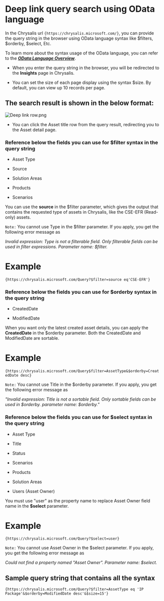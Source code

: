 # Deep link query search using OData language


In the Chrysalis url `{https://chrysalis.microsoft.com/}`, you can provide the query string in the browser using OData language syntax like $filters, $orderby, $select, Etc. 

To learn more about the syntax usage of the OData language, you can refer to the **_[OData Language Overview](https://learn.microsoft.com/en-us/azure/search/query-odata-filter-orderby-syntax)_**. 

- When you enter the query string in the browser, you will be redirected to the **Insights** page in Chrysalis. 

- You can set the size of each page display using the syntax $size. By default, you can view up 10 records per page.

## The search result is shown in the below format:

![Deep link row.png](/.attachments/Deep%20link%20row-1b61494b-3e8d-489c-aa25-41ab3399a08e.png)

- You can click the Asset title row from the query result, redirecting you to the Asset detail page.
 
### Reference below the fields you can use for **$filter** syntax in the query string

- Asset Type

- Source

- Solution Areas

- Products

- Scenarios

You can use the **source** in the $filter parameter, which gives the output that contains the requested type of assets in Chrysalis, like the CSE-EFR (Read-only) assets.

`Note:` You cannot use Type in the $filter parameter. If you apply, you get the following error message as

_Invalid expression: Type is not a filterable field. Only filterable fields can be used in filter expressions. Parameter name: $filter._

# Example

`{https://chrysalis.microsoft.com/Query?$filter=source eq'CSE-EFR'}`

### Reference below the fields you can use for **$orderby** syntax in the query string

- CreatedDate

- ModifiedDate

When you want only the latest created asset details, you can apply the **CreatedDate** in the $orderby parameter. Both the CreatedDate and ModifiedDate are sortable.

# Example

`{https://chrysalis.microsoft.com/Query$filter=AssetType&$orderby=CreatedDate desc}`

`Note:`  You cannot use Title in the $orderby parameter. If you apply, you get the following error message as 

_"Invalid expression: Title is not a sortable field. Only sortable fields can be used in $orderby. parameter name: $orderby."_

### Reference below the fields you can use for **$select** syntax in the query string

- Asset Type

- Title

- Status

- Scenarios

- Products

- Solution Areas

- Users (Asset Owner)

You must use "user" as the property name to replace Asset Owner field name in the **$select** parameter.

# Example

`{https://chrysalis.microsoft.com/Query?$select=user}`

`Note:` You cannot use Asset Owner in the $select parameter. If you apply, you get the following error message as 

_Could not find a property named "Asset Owner". Parameter name: $select._

## Sample query string that contains all the syntax
  
`{https://chrysalis.microsoft.com/Query?$filter=AssetType eq 'IP Package'&$orderby=ModifiedDate desc'&$size=15'}`



